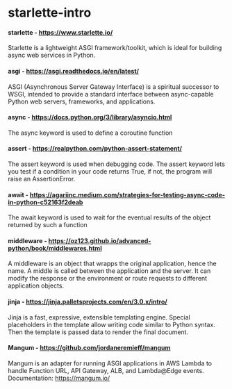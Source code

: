 # starlette-intro

####  starlette - https://www.starlette.io/
Starlette is a lightweight ASGI framework/toolkit, which is ideal for building async web services in Python.

####  asgi - https://asgi.readthedocs.io/en/latest/
ASGI (Asynchronous Server Gateway Interface) is a spiritual successor to WSGI, intended to provide a standard interface between async-capable Python web servers, frameworks, and applications.

####  async - https://docs.python.org/3/library/asyncio.html
The async keyword is used to define a coroutine function

####  assert - https://realpython.com/python-assert-statement/
The assert keyword is used when debugging code. The assert keyword lets you test if a condition in your code returns True, if not, the program will raise an AssertionError.

####  await - https://agariinc.medium.com/strategies-for-testing-async-code-in-python-c52163f2deab
The await keyword is used to wait for the eventual results of the object returned by such a function

####  middleware - https://oz123.github.io/advanced-python/book/middlewares.html
A middleware is an object that wrapps the original application, hence the name. A middle is called between the application and the server. It can modify the response or the environment or route requests to different application objects.

####  jinja - https://jinja.palletsprojects.com/en/3.0.x/intro/
Jinja is a fast, expressive, extensible templating engine. Special placeholders in the template allow writing code similar to Python syntax. Then the template is passed data to render the final document.

####  Mangum - https://github.com/jordaneremieff/mangum
Mangum is an adapter for running ASGI applications in AWS Lambda to handle Function URL, API Gateway, ALB, and Lambda@Edge events. Documentation: https://mangum.io/
